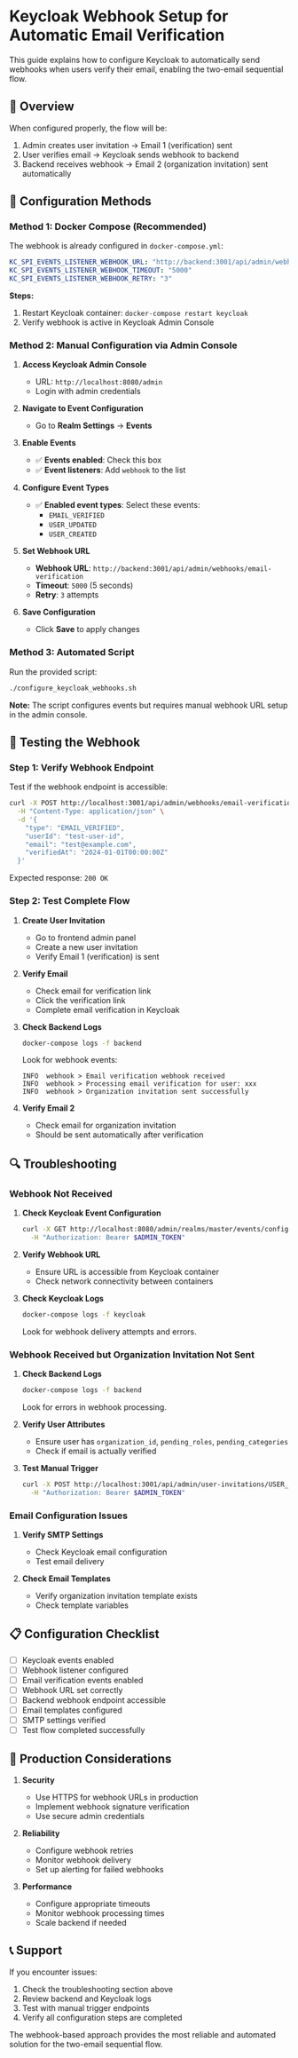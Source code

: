 # Keycloak Webhook Setup for Automatic Email Verification

This guide explains how to configure Keycloak to automatically send webhooks when users verify their email, enabling the two-email sequential flow.

## 🎯 Overview

When configured properly, the flow will be:
1. Admin creates user invitation → Email 1 (verification) sent
2. User verifies email → Keycloak sends webhook to backend
3. Backend receives webhook → Email 2 (organization invitation) sent automatically

## 🔧 Configuration Methods

### Method 1: Docker Compose (Recommended)

The webhook is already configured in `docker-compose.yml`:

```yaml
KC_SPI_EVENTS_LISTENER_WEBHOOK_URL: "http://backend:3001/api/admin/webhooks/email-verification"
KC_SPI_EVENTS_LISTENER_WEBHOOK_TIMEOUT: "5000"
KC_SPI_EVENTS_LISTENER_WEBHOOK_RETRY: "3"
```

**Steps:**
1. Restart Keycloak container: `docker-compose restart keycloak`
2. Verify webhook is active in Keycloak Admin Console

### Method 2: Manual Configuration via Admin Console

1. **Access Keycloak Admin Console**
   - URL: `http://localhost:8080/admin`
   - Login with admin credentials

2. **Navigate to Event Configuration**
   - Go to **Realm Settings** → **Events**

3. **Enable Events**
   - ✅ **Events enabled**: Check this box
   - ✅ **Event listeners**: Add `webhook` to the list

4. **Configure Event Types**
   - ✅ **Enabled event types**: Select these events:
     - `EMAIL_VERIFIED`
     - `USER_UPDATED`
     - `USER_CREATED`

5. **Set Webhook URL**
   - **Webhook URL**: `http://backend:3001/api/admin/webhooks/email-verification`
   - **Timeout**: `5000` (5 seconds)
   - **Retry**: `3` attempts

6. **Save Configuration**
   - Click **Save** to apply changes

### Method 3: Automated Script

Run the provided script:

```bash
./configure_keycloak_webhooks.sh
```

**Note:** The script configures events but requires manual webhook URL setup in the admin console.

## 🧪 Testing the Webhook

### Step 1: Verify Webhook Endpoint

Test if the webhook endpoint is accessible:

```bash
curl -X POST http://localhost:3001/api/admin/webhooks/email-verification \
  -H "Content-Type: application/json" \
  -d '{
    "type": "EMAIL_VERIFIED",
    "userId": "test-user-id",
    "email": "test@example.com",
    "verifiedAt": "2024-01-01T00:00:00Z"
  }'
```

Expected response: `200 OK`

### Step 2: Test Complete Flow

1. **Create User Invitation**
   - Go to frontend admin panel
   - Create a new user invitation
   - Verify Email 1 (verification) is sent

2. **Verify Email**
   - Check email for verification link
   - Click the verification link
   - Complete email verification in Keycloak

3. **Check Backend Logs**
   ```bash
   docker-compose logs -f backend
   ```
   Look for webhook events:
   ```
   INFO  webhook > Email verification webhook received
   INFO  webhook > Processing email verification for user: xxx
   INFO  webhook > Organization invitation sent successfully
   ```

4. **Verify Email 2**
   - Check email for organization invitation
   - Should be sent automatically after verification

## 🔍 Troubleshooting

### Webhook Not Received

1. **Check Keycloak Event Configuration**
   ```bash
   curl -X GET http://localhost:8080/admin/realms/master/events/config \
     -H "Authorization: Bearer $ADMIN_TOKEN"
   ```

2. **Verify Webhook URL**
   - Ensure URL is accessible from Keycloak container
   - Check network connectivity between containers

3. **Check Keycloak Logs**
   ```bash
   docker-compose logs -f keycloak
   ```
   Look for webhook delivery attempts and errors.

### Webhook Received but Organization Invitation Not Sent

1. **Check Backend Logs**
   ```bash
   docker-compose logs -f backend
   ```
   Look for errors in webhook processing.

2. **Verify User Attributes**
   - Ensure user has `organization_id`, `pending_roles`, `pending_categories`
   - Check if email is actually verified

3. **Test Manual Trigger**
   ```bash
   curl -X POST http://localhost:3001/api/admin/user-invitations/USER_ID/check-and-trigger \
     -H "Authorization: Bearer $ADMIN_TOKEN"
   ```

### Email Configuration Issues

1. **Verify SMTP Settings**
   - Check Keycloak email configuration
   - Test email delivery

2. **Check Email Templates**
   - Verify organization invitation template exists
   - Check template variables

## 📋 Configuration Checklist

- [ ] Keycloak events enabled
- [ ] Webhook listener configured
- [ ] Email verification events enabled
- [ ] Webhook URL set correctly
- [ ] Backend webhook endpoint accessible
- [ ] Email templates configured
- [ ] SMTP settings verified
- [ ] Test flow completed successfully

## 🚀 Production Considerations

1. **Security**
   - Use HTTPS for webhook URLs in production
   - Implement webhook signature verification
   - Use secure admin credentials

2. **Reliability**
   - Configure webhook retries
   - Monitor webhook delivery
   - Set up alerting for failed webhooks

3. **Performance**
   - Configure appropriate timeouts
   - Monitor webhook processing times
   - Scale backend if needed

## 📞 Support

If you encounter issues:

1. Check the troubleshooting section above
2. Review backend and Keycloak logs
3. Test with manual trigger endpoints
4. Verify all configuration steps are completed

The webhook-based approach provides the most reliable and automated solution for the two-email sequential flow.
